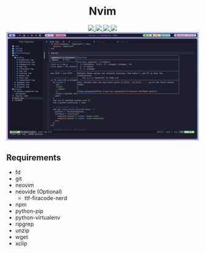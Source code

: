 <div align="center">
  <h1>Nvim</h1>
  <a href="https://github.com/neovim/neovim">
    <img src="https://img.shields.io/badge/neovim-0.8.2-informational.svg?style=for-the-badge&logo=python&color=b4befe&logoColor=cdd6f4&labelColor=1e1e2e" />
  </a>
  <a href="#Nvim">
    <img src="https://img.shields.io/github/repo-size/jx11r/nvim?style=for-the-badge&logo=gitbook&color=f2cdcd&logoColor=cdd6f4&labelColor=1e1e2e" />
  </a>
  <a href="https://github.com/jx11r/nvim/stargazers">
    <img src="https://img.shields.io/github/stars/jx11r/nvim?style=for-the-badge&logo=starship&color=94e2d5&logoColor=cdd6f4&labelColor=1e1e2e" />
  </a>
  <a href="https://github.com/jx11r/nvim/blob/main/LICENSE">
    <img src="https://img.shields.io/static/v1.svg?style=for-the-badge&color=cba6f7&labelColor=1e1e2e&label=License&message=GPL-3.0" />
  </a>
</div>
<div align="center">
  <img src="https://raw.githubusercontent.com/jx11r/src/!/img/neovim.png" />
</div>

## Requirements
- fd
- git
- neovim
- neovide (Optional)
  - ttf-firacode-nerd
- npm
- python-pip
- python-virtualenv
- ripgrep
- unzip
- wget
- xclip

